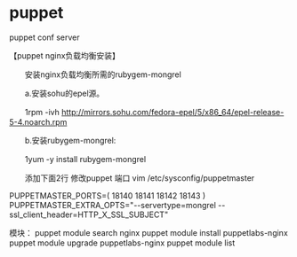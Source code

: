 puppet
======

puppet conf server




【puppet nginx负载均衡安装】

　　安装nginx负载均衡所需的rubygem-mongrel

　　a.安装sohu的epel源。

　　1rpm -ivh http://mirrors.sohu.com/fedora-epel/5/x86_64/epel-release-5-4.noarch.rpm

　　b.安装rubygem-mongrel:

　　1yum -y install rubygem-mongrel


　　添加下面2行
修改puppet 端口
vim /etc/sysconfig/puppetmaster

PUPPETMASTER_PORTS=( 18140 18141 18142 18143 )
PUPPETMASTER_EXTRA_OPTS="--servertype=mongrel --ssl_client_header=HTTP_X_SSL_SUBJECT"

模块：
puppet module search nginx
puppet module install puppetlabs-nginx
puppet module upgrade puppetlabs-nginx
puppet module list 